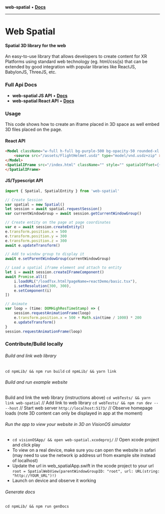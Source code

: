 **web-spatial** • [**Docs**](globals.md)

***

# Web Spatial

#### Spatial 3D library for the web

An easy-to-use library that allows developers to create content for XR Platforms using standard web technology (eg. html/css/js) that can be extended by good integration with popular libraries like ReactJS, BabylonJS, ThreeJS, etc.

### Full Api Docs
 - **web-spatial JS API** • [**Docs**](/npmLib/docs/globals.md)
 - **web-spatial React API** • [**Docs**](/npmLib/docs/reactComponents/globals.md)

### Usage

This code shows how to create an iframe placed in 3D space as well embed 3D files placed on the page.

#### React API
```html
<Model className="w-full h-full bg-purple-500 bg-opacity-50 rounded-xl text-center">
    <source src="/assets/FlightHelmet.usdz" type="model/vnd.usdz+zip" ></source>
</Model>
<SpatialIFrame src="/index.html" className="" style="" spatialOffset={{ z: 100 }}>
</SpatialIFrame>
```

#### JS/Typescript API
```typescript
import { Spatial, SpatialEntity } from 'web-spatial'

// Create Session
var spatial = new Spatial()
let session = await spatial.requestSession()
var currentWindowGroup = await session.getCurrentWindowGroup()

// Create entity on the page at page coordinates
var e = await session.createEntity()
e.transform.position.x = 500
e.transform.position.y = 300
e.transform.position.z = 300
await e.updateTransform()

// Add to window group to display it
await e.setParentWindowGroup(currentWindowGroup)

// Load a spatial iframe element and attach to entity
let i = await session.createIFrameComponent()
await Promise.all([
    i.loadURL("/loadTsx.html?pageName=reactDemo/basic.tsx"),
    i.setResolution(300, 300),
    e.setComponent(i)
])

// Animate
var loop = (time: DOMHighResTimeStamp) => {
    session.requestAnimationFrame(loop)
    e.transform.position.x = 500 + Math.sin(time / 1000) * 200
    e.updateTransform()
}
session.requestAnimationFrame(loop)
```

### Contribute/Build locally
###### Build and link web library
`cd npmLib/ && npm run build`
`cd npmLib/ && yarn link`

###### Build and run example website
Build and link the web library (instructions above)
`cd webTests/ && yarn link web-spatial` // Add link to web library
`cd webTests/ && npm run dev -- --host` // Start web server
`http://localhost:5173/` // Observe homepage loads (note 3D content can only be displayed in app at the moment)

###### Run the app to view your website in 3D on VisionOS simulator
 - `cd visionOSApp/ && open web-spatial.xcodeproj/` // Open xcode project and click play
 - To view on a real device, make sure you can open the website in safari (may need to use the network ip address url from example site instead of localhost)
 - Update the url in web_spatialApp.swift in the xcode project to your url
`root = SpatialWebView(parentWindowGroupID: "root", url: URL(string: "http://YOUR_URL")!) `
 - Launch on device and observe it working

###### Generate docs
`cd npmLib/ && npm run genDocs`
